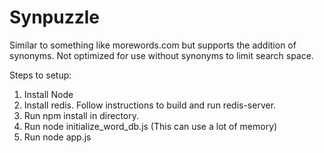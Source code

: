 # Synpuzzle

Similar to something like morewords.com but supports the addition of synonyms. Not optimized for use without synonyms to limit search space.

Steps to setup:

1. Install Node
2. Install redis. Follow instructions to build and run redis-server.
3. Run npm install in directory.
4. Run node initialize_word_db.js (This can use a lot of memory)
5. Run node app.js
